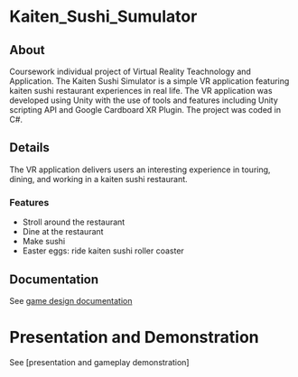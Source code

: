 # Kaiten_Sushi_Sumulator
## About
Coursework individual project of Virtual Reality Teachnology and Application. The Kaiten Sushi Simulator is a simple VR application featuring kaiten sushi restaurant experiences in real life. The VR application was developed using Unity with the use of tools and features including Unity scripting API and Google Cardboard XR Plugin. The project was coded in C#.

## Details
The VR application delivers users an interesting experience in touring, dining, and working in a kaiten sushi restaurant.
### Features
- Stroll around the restaurant
- Dine at the restaurant
- Make sushi
- Easter eggs: ride kaiten sushi roller coaster

## Documentation
See [game design documentation](https://drive.google.com/file/d/1U9gT7ACjW1d8axRHGEpXH-ZzZJ-4DkGK/view?usp=share_link)

# Presentation and Demonstration
See [presentation and gameplay demonstration]
